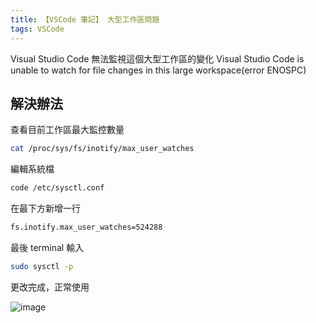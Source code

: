 ```yaml
---
title: 【VSCode 筆記】 大型工作區問題
tags: VSCode
---
```

Visual Studio Code 無法監視這個大型工作區的變化 Visual Studio Code is unable to watch for file changes in this large workspace(error ENOSPC)

## 解決辦法

查看目前工作區最大監控數量

``` bash
cat /proc/sys/fs/inotify/max_user_watches
```

編輯系統檔

``` bash
code /etc/sysctl.conf
```

在最下方新增一行

``` bash
fs.inotify.max_user_watches=524288
```

最後 terminal 輸入

``` bash
sudo sysctl -p
```

更改完成，正常使用

![image](https://i.imgur.com/9Tx27hh.png)
